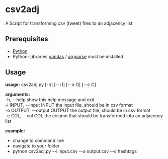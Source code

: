 # csv2adj

A Script for transforming csv (tweet) files to an adjacency list.

## Prerequisites
* [Python](https://www.python.org/)
* Python-Libraries [pandas](https://pandas.pydata.org/) / [argparse](https://docs.python.org/3/library/argparse.html) must be installed

## Usage

**usage:** csv2adj&#46;py [-h] [--i I] [--o O] [--c C]

**arguments:**<br>
  -h, --help            show this help message and exit <br>
  -i INPUT, --input INPUT 
                        the input file, should be in csv format<br>
  -o OUTPUT, --output OUTPUT
                        the output file, should be in csv format <br>
  -c COL, --col COL     the column that should be transformed into an
                        adjacency list <br>

**example:** 
* change to command line
* navigate to your folder
* python csv2adj&#46;py --i input.csv --o output.csv --c hashtags
